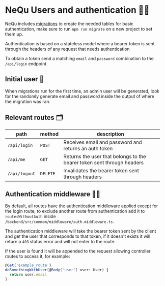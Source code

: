 # NeQu Users and authentication 👨‍💼

NeQu includes [migrations](backend_database.md) to create the 
needed tables for basic authentication, make sure to 
run `npm run migrate` on a new project to set them up.

Authentication is based on a stateless model where a bearer
token is sent through the headers of any request that needs
authentication

To obtain a token send a matching `email` and `password` 
combination to the `/api/login` endpoint.

## Initial user 🔑

When migrations run for the first time, an admin user
will be generated, look for the randomly generate email 
and password inside the output of where the migration was ran.

## Relevant routes 🗂

| path | method | description |
|------|--------|-------------|
|`/api/login`|`POST`|Receives email and password and returns an auth token|
|`/api/me`|`GET`|Returns the user that belongs to the bearer token sent through headers|
|`/api/logout`|`DELETE`|Invalidates the bearer token sent through headers|


## Authentication middleware 👮‍♀️

By default, all routes have the authentication middleware applied
except for the login route, to exclude another route from authentication
add it to `routesWithoutAuth` inside `/backend/src/common/middleware/auth.middleware.ts`.

The authentication middleware will take the bearer token sent by
the client and get the user that corresponds to that token, if it
doesn't exists it will return a `403` status error and will not enter
to the route.

If the user is found it will be appended to the request allowing
controller routes to access it, for example:

```typescript
@Get('example_route')
doSomethingWithUser(@Body('user') user: User) {
  return user.email
}
```
